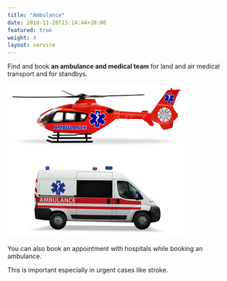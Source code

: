 ```yaml
---
title: "Ambulance"
date: 2018-11-28T15:14:44+20:00 
featured: true
weight: 4
layout: service
---
```


Find and book **an ambulance and medical team** for land and air medical transport and for standbys.

![Ambulance](/images/illustrations/ambulance.png)

You can also book an appointment with hospitals while booking an ambulance. 

This is important especially in urgent cases like stroke. 




